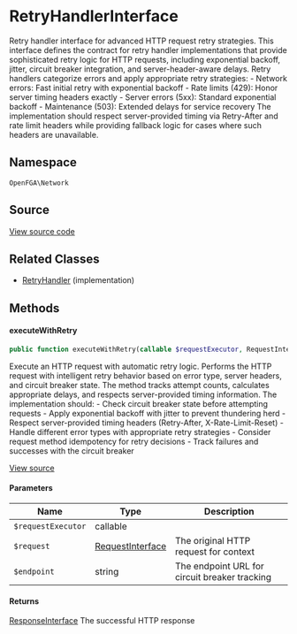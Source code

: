# RetryHandlerInterface

Retry handler interface for advanced HTTP request retry strategies. This interface defines the contract for retry handler implementations that provide sophisticated retry logic for HTTP requests, including exponential backoff, jitter, circuit breaker integration, and server-header-aware delays. Retry handlers categorize errors and apply appropriate retry strategies: - Network errors: Fast initial retry with exponential backoff - Rate limits (429): Honor server timing headers exactly - Server errors (5xx): Standard exponential backoff - Maintenance (503): Extended delays for service recovery The implementation should respect server-provided timing via Retry-After and rate limit headers while providing fallback logic for cases where such headers are unavailable.

## Namespace
`OpenFGA\Network`

## Source
[View source code](https://github.com/evansims/openfga-php/blob/main/src/Network/RetryHandlerInterface.php)


## Related Classes
* [RetryHandler](Network/RetryHandler.md) (implementation)



## Methods

                        
#### executeWithRetry


```php
public function executeWithRetry(callable $requestExecutor, RequestInterface $request, string $endpoint): ResponseInterface
```

Execute an HTTP request with automatic retry logic. Performs the HTTP request with intelligent retry behavior based on error type, server headers, and circuit breaker state. The method tracks attempt counts, calculates appropriate delays, and respects server-provided timing information. The implementation should: - Check circuit breaker state before attempting requests - Apply exponential backoff with jitter to prevent thundering herd - Respect server-provided timing headers (Retry-After, X-Rate-Limit-Reset) - Handle different error types with appropriate retry strategies - Consider request method idempotency for retry decisions - Track failures and successes with the circuit breaker

[View source](https://github.com/evansims/openfga-php/blob/main/src/Network/RetryHandlerInterface.php#L55)

#### Parameters
| Name | Type | Description |
|------|------|-------------|
| `$requestExecutor` | callable |  |
| `$request` | [RequestInterface](Requests/RequestInterface.md) | The original HTTP request for context |
| `$endpoint` | string | The endpoint URL for circuit breaker tracking |

#### Returns
[ResponseInterface](Responses/ResponseInterface.md)
 The successful HTTP response

